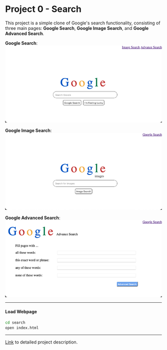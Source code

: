 # Project 0 - Search

This project is a simple clone of Google's search functionality, consisting of three main pages: **Google Search**, **Google Image Search**, and **Google Advanced Search**.  

**Google Search**:  
![Google Search](imgs/search.png)

**Google Image Search**:  
![Google Images Search](imgs/images-search.png)

**Google Advanced Search**:  
![Google Advanced Search](imgs/advanced-search.png)

-----

#### Load Webpage

```bash
cd search
open index.html
```

-----

[Link](https://cs50.harvard.edu/web/2020/projects/0/search/) to detailed project description.